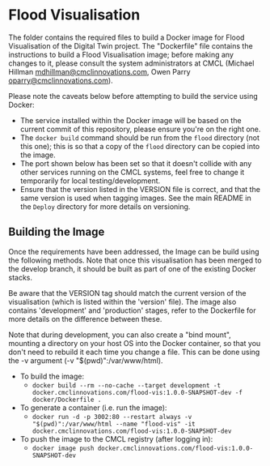 # Flood Visualisation

The folder contains the required files to build a Docker image for Flood Visualisation of the Digital Twin project. The "Dockerfile" file contains the instructions to build a Flood Visualisation image; before making any changes to it, please consult the system administrators at CMCL (Michael Hillman <mdhillman@cmclinnovations.com>, Owen Parry <oparry@cmclinnovations.com>).

Please note the caveats below before attempting to build the service using Docker:

* The service installed within the Docker image will be based on the current commit of this repository, please ensure you're on the right one.
* The `docker build` command should be run from the `flood` directory (not this one); this is so that a copy of the `flood` directory can be copied into the image.
* The port shown below has been set so that it doesn't collide with any other services running on the CMCL systems, feel free to change it temporarily for local testing/development.
* Ensure that the version listed in the VERSION file is correct, and that the same version is used when tagging images. See the main README in the `Deploy` directory for more details on versioning.
	
	
## Building the Image

Once the requirements have been addressed, the Image can be build using the following methods. Note that once this visualisation has been merged to the develop branch, it should be built as part of one of the existing Docker stacks.

Be aware that the VERSION tag should match the current version of the visualisation (which is listed within the 'version' file). The image also contains 'development' and 'production' stages, refer to the Dockerfile for more details on the difference between these.

Note that during development, you can also create a "bind mount", mounting a directory on your host OS into the Docker container, so that you don't need to rebuild it each time you change a file. This can be done using the -v argument (-v "$(pwd)":/var/www/html).

+ To build the image:
  + `docker build --rm --no-cache --target development -t docker.cmclinnovations.com/flood-vis:1.0.0-SNAPSHOT-dev -f docker/Dockerfile .`
+ To generate a container (i.e. run the image):
  + `docker run -d -p 3002:80 --restart always -v "$(pwd)":/var/www/html --name "flood-vis" -it docker.cmclinnovations.com/flood-vis:1.0.0-SNAPSHOT-dev`
+ To push the image to the CMCL registry (after logging in):
  + `docker image push docker.cmclinnovations.com/flood-vis:1.0.0-SNAPSHOT-dev`